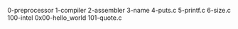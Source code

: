 0-preprocessor
1-compiler
2-assembler
3-name
4-puts.c
5-printf.c
6-size.c
100-intel
0x00-hello_world
101-quote.c
